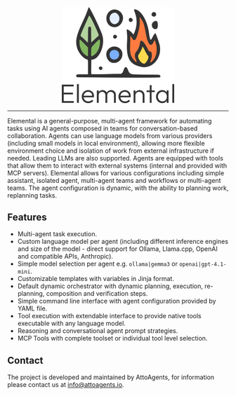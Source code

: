 <div align="center"> 
<img src="./doc/elemental-main-logo-light.png" width="256" alt="Atomic"> 
</div>

---

Elemental is a general-purpose, multi-agent framework for automating tasks using AI agents composed in teams for conversation-based collaboration. Agents can use language models from various providers (including small models in local environment), allowing more flexible environment choice and isolation of work from external infrastructure if needed. Leading LLMs are also supported. Agents are equipped with tools that allow them to interact with external systems (internal and provided with MCP servers). Elemental allows for various configurations including simple assistant, isolated agent, multi-agent teams and workflows or multi-agent teams. The agent configuration is dynamic, with the ability to planning work, replanning tasks.

## Features

- Multi-agent task execution.
- Custom language model per agent (including different inference engines and size of the model - direct support for Ollama, Llama.cpp, OpenAI and compatible APIs, Anthropic).
- Simple model selection per agent e.g. `ollama|gemma3` or `openai|gpt-4.1-mini`.
- Customizable templates with variables in Jinja format.
- Default dynamic orchestrator with dynamic planning, execution, re-planning, composition and verification steps.
- Simple command line interface with agent configuration provided by YAML file.
- Tool execution with extendable interface to provide native tools executable with any language model.
- Reasoning and conversational agent prompt strategies.
- MCP Tools with complete toolset or individual tool level selection.

<!-- ## Getting started

### Requirements 

### Installation 

```
pip install elemental-agents
```

#### Install from sources

```
git clone git@github.com:AttoAgents/elemental.git
cd elemental
poetry build
pip install dist/elemental-*.whl
```

#### Precompiled package directly from Github

```
pip install git...
```

## Configuration



## Examples

### Simple assistant

```python
from elemental_agents.core.agent.agent_factory import AgentFactory

factory = AgentFactory()
assistant = factory.create('AssistantAgent', 'Simple','ollama|gemma3')
result = assistant.run('Why is the sky blue?')
```

### ReAct agent

```python
from elemental_agents.core.agent.agent_factory import AgentFactory

factory = AgentFactory()
assistant = factory.create(
        agent_name='AssistantAgent',
        agent_type='ReAct',
        llm='openai|gpt-4.1-mini'
    )
result = assistant.run('Why is the sky blue?')
```

### ReAct agent with internal planning (PlanReAct)

```python
from elemental_agents.core.agent.agent_factory import AgentFactory

factory = AgentFactory()
assistant = factory.create(
        agent_name='AssistantAgent',
        agent_type='ReAct',
        llm='openai|gpt-4.1-mini'
    )
result = assistant.run('Why is the sky blue?')
```

### Agent Team

```python
from elemental_agents.core.agent.agent_factory import AgentFactory
from elemental_agents.core.agent_team.agent_team import AgentTeam

factory = AgentFactory()

assistant = factory.create(
        agent_name='AssistantAgent',
        agent_type='ConvPlanReAct',
        agent_persona='Act as helpful assistant.'
        llm='openai|gpt-4.1-mini'
    )
programmer = factory.create(
        agent_name='AssistantAgent',
        agent_type='ConvPlanReAct',
        agent_persona='Skillful programmer.'
        llm='ollama|gemma3'
)

agent_team = AgentTeam(
        selector=ConversationalSelector(lead_agent='AssistantAgent')
    )
agent_team.register_agent(assistant)
agent_team.register_agent(programmer)

agent_team.run(task='What is the color of sky on Mars?')
```

### Agent team with external planning (task queue)

### User input file - YAML configuration of agent team

### Tools usage and user provided tools

```python
from elemental_agents.core.agent.agent_factory import AgentFactory

factory = AgentFactory()
assistant = factory.create(
        agent_name='AssistantAgent', 
        agent_type='PlanReAct',
        llm='openai|gpt-4.1-mini',
        toolbox=[
            'ReadFiles',
            'WriteFile',
            'NoAction'
        ]
    )
result = assistant.run('Why is the sky blue?')
```

### Model Context Protocol tools

```python
from elemental_agents.core.agent.agent_factory import AgentFactory

factory = AgentFactory()
assistant = factory.create(
        agent_name='AssistantAgent', 
        agent_type='ReAct',
        llm='openai|gpt-4.1-mini',
        toolbox=[
            'ReadFiles',
            'WriteFile',
            'MCP|Github|list_issues', 
            'MCP|Github|search_repository'
        ]
    )
result = assistant.run('Why is the sky blue?')
```

`.env` must here include the `mcpConfig` with Github MCP defined. To include all tools from the MCP server in addition (or not) to internal tools use `MCP|Github|*`.

```python
from elemental_agents.core.agent.agent_factory import AgentFactory

factory = AgentFactory()
assistant = factory.create(
        agent_name='AssistantAgent', 
        agent_type='ReAct',
        llm='openai|gpt-4.1-mini',
        toolbox=[
            'ReadFiles',
            'WriteFile',
            'MCP|Github|*'
        ]
    )
result = assistant.run('Why is the sky blue?')
``` -->

## Contact
The project is developed and maintained by AttoAgents, for information please contact us at <info@attoagents.io>.

